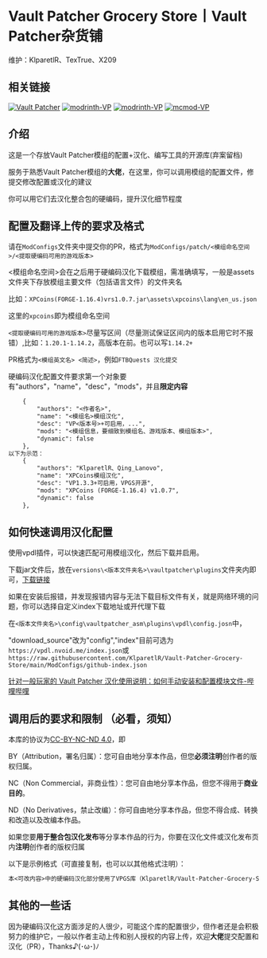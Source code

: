 # **Vault Patcher Grocery Store丨Vault Patcher杂货铺**

维护：KlparetlR、TexTrue、X209

## 相关链接

[![Vault Patcher](https://img.shields.io/badge/github-Vault%20Patcher-blue)](https://github.com/3093FengMing/VaultPatcher)
[![modrinth-VP](https://img.shields.io/badge/modrinth-Vault%20Patcher-green)](https://modrinth.com/mod/vault-patcher/versions)
[![modrinth-VP](https://img.shields.io/badge/curseforge-Vault%20Patcher-orange)](https://www.curseforge.com/minecraft/mc-mods/vault-patcher)
[![mcmod-VP](https://img.shields.io/badge/mcmod-Vault%20Patcher-blue)](https://www.mcmod.cn/class/8765.html)

## 介绍

这是一个存放Vault Patcher模组的配置+汉化、编写工具的开源库(弃案留档)

服务于熟悉Vault Patcher模组的**大佬**，在这里，你可以调用模组的配置文件，修提交修改配置或汉化的建议

你可以用它们去汉化整合包的硬编码，提升汉化细节程度

## 配置及翻译上传的要求及格式

请在`ModConfigs`文件夹中提交你的PR，格式为`ModConfigs/patch/<模组命名空间>/<提取硬编码可用的游戏版本>`

<模组命名空间>会在之后用于硬编码汉化下载模组，需准确填写，一般是assets文件夹下存放模组主要文件（包括语言文件）的文件夹名

比如：`XPCoins(FORGE-1.16.4)vrs1.0.7.jar\assets\xpcoins\lang\en_us.json`

这里的`xpcoins`即为模组命名空间

`<提取硬编码可用的游戏版本>`尽量写区间（尽量测试保证区间内的版本启用它时不报错）,比如：`1.20.1-1.14.2`，高版本在前。也可以写`1.14.2+`

PR格式为`<模组英文名> <简述>`，例如`FTBQuests 汉化提交`

硬编码汉化配置文件要求第一个对象要有"authors"，"name"，"desc"，"mods"，并且**限定内容**
```txt
    {
        "authors": "<作者名>",
        "name": "<模组名>模组汉化",
        "desc": "VP<版本号>+可启用，...",
        "mods": "<模组信息，要细致到模组名、游戏版本、模组版本>",
        "dynamic": false
    },
以下为示范：
    {
        "authors": "KlparetlR、Qing_Lanovo",
        "name": "XPCoins模组汉化",
        "desc": "VP1.3.3+可启用，VPGS开源",
        "mods": "XPCoins (FORGE-1.16.4) v1.0.7",
        "dynamic": false
    },
```

## 如何快速调用汉化配置

使用vpdl插件，可以快速匹配可用模组汉化，然后下载并启用。

下载jar文件后，放在`versions\<版本文件夹名>\vaultpatcher\plugins`文件夹内即可，[下载链接](https://github.com/3093FengMing/VaultPatcherDownloader/releases/)

如果在安装后报错，并发现报错内容与无法下载目标文件有关，就是网络环境的问题，你可以选择自定义index下载地址或开代理下载

在`<版本文件夹名>\config\vaultpatcher_asm\plugins\vpdl\config.josn`中，

"download_source"改为"config","index"目前可选为`https://vpdl.nvoid.me/index.json`或`https://raw.githubusercontent.com/KlparetlR/Vault-Patcher-Grocery-Store/main/ModConfigs/github-index.json`

[针对一般玩家的 Vault Patcher 汉化使用说明：如何手动安装和配置模块文件-哔哩哔哩](https://b23.tv/Pfpm2BQ)

## 调用后的要求和限制 **（必看，须知）**

本库的协议为[CC-BY-NC-ND 4.0](https://github.com/KlparetlR/Vault-Patcher-Grocery-Store/blob/main/LICENSE.txt)，即

BY（Attribution，署名归属）：您可自由地分享本作品，但您**必须注明**创作者的版权归属。

NC（Non Commercial，非商业性）：您可自由地分享本作品，但您不得用于**商业目的**。

ND（No Derivatives，禁止改编）：你可自由地分享本作品，但您不得合成、转换和改造以及改编本作品。

如果您要**用于整合包汉化发布**等分享本作品的行为，你要在汉化文件或汉化发布页内**注明**创作者的版权归属

以下是示例格式（可直接复制，也可以以其他格式注明）：
```txt
本<可改内容>中的硬编码汉化部分使用了VPGS库（KlparetlR/Vault-Patcher-Grocery-Store）提供的内容
```

## 其他的一些话

因为硬编码汉化这方面涉足的人很少，可能这个库的配置很少，但作者还是会积极努力的维护它，一般以作者主动上传和别人授权的内容上传，欢迎**大佬**提交配置和汉化（PR），Thanks♪(･ω･)ﾉ
